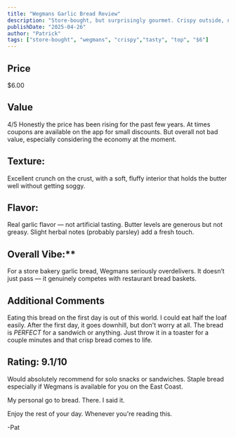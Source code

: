```yaml
---
title: "Wegmans Garlic Bread Review"
description: "Store-bought, but surprisingly gourmet. Crispy outside, nice garlic taste inside."
publishDate: "2025-04-26"
author: "Patrick"
tags: ["store-bought", "wegmans", "crispy","tasty", "top", "$6"]
---
```

## Price
$6.00

## Value 
4/5
Honestly the price has been rising for the past few years. At times coupons are available on the app for small discounts. But overall not bad value, especially considering the economy at the moment.

## Texture: 
Excellent crunch on the crust, with a soft, fluffy interior that holds the butter well without getting soggy.   
## Flavor: 
Real garlic flavor — not artificial tasting. Butter levels are generous but not greasy. Slight herbal notes (probably parsley) add a fresh touch.  
## Overall Vibe:** 
For a store bakery garlic bread, Wegmans seriously overdelivers. It doesn’t just pass — it genuinely competes with restaurant bread baskets.

## Additional Comments
Eating this bread on the first day is out of this world. I could eat half the loaf easily. After the first day, it goes downhill, but don't worry at all. The bread is *PERFECT* for a sandwich or anything. Just throw it in a toaster for a couple minutes and that crisp bread comes to life.

## Rating: 9.1/10

Would absolutely recommend for solo snacks or sandwiches. Staple bread especially if Wegmans is available for you on the East Coast. 

My personal go to bread. There. I said it.

Enjoy the rest of your day. Whenever you're reading this.

-Pat

